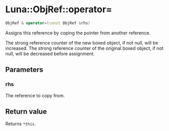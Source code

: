 # Luna::ObjRef::operator=

```c++
ObjRef & operator=(const ObjRef &rhs)
```

Assigns this reference by coping the pointer from another reference. 

The strong reference counter of the new boxed object, if not null, will be increased. The strong reference counter of the original boxed object, if not null, will be decreased before assignment. 

## Parameters
### rhs
The reference to copy from. 

## Return value
Returns `*this`. 


